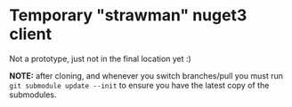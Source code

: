 # Temporary "strawman" nuget3 client
Not a prototype, just not in the final location yet :)

**NOTE:** after cloning, and whenever you switch branches/pull you must run `git submodule update --init` to ensure you have the latest copy of the submodules.